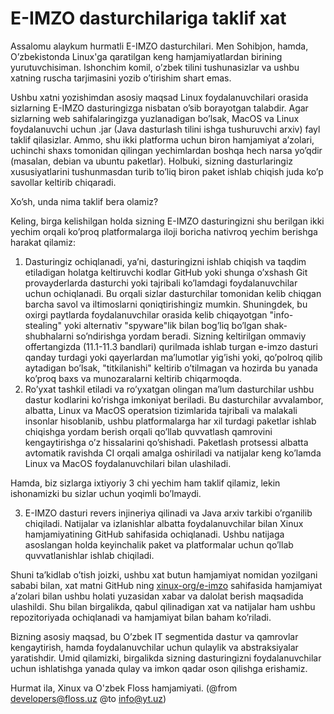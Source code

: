 # E-IMZO dasturchilariga taklif xat

Assalomu alaykum hurmatli E-IMZO dasturchilari. Men Sohibjon, hamda, O’zbekistonda Linux'ga qaratilgan keng hamjamiyatlardan birining yurutuvchisiman. Ishonchim komil, o’zbek tilini tushunasizlar va ushbu xatning ruscha tarjimasini yozib o’tirishim shart emas.

Ushbu xatni yozishimdan asosiy maqsad Linux foydalanuvchilari orasida sizlarning E-IMZO dasturingizga nisbatan o’sib borayotgan talabdir. Agar sizlarning web sahifalaringizga yuzlanadigan bo’lsak, MacOS va Linux foydalanuvchi uchun .jar (Java dasturlash tilini ishga tushuruvchi arxiv) fayl taklif qilasizlar. Ammo, shu ikki platforma uchun biron hamjamiyat a’zolari, uchinchi shaxs tomonidan qilingan yechimlardan boshqa hech narsa yo’qdir (masalan, debian va ubuntu paketlar). Holbuki, sizning dasturlaringiz xususiyatlarini tushunmasdan turib to’liq biron paket ishlab chiqish juda ko’p savollar keltirib chiqaradi.

Xo’sh, unda nima taklif bera olamiz?

Keling, birga kelishilgan holda sizning E-IMZO dasturingizni shu berilgan ikki yechim orqali ko’proq platformalarga iloji boricha nativroq yechim berishga harakat qilamiz:

1. Dasturingiz ochiqlanadi, ya’ni, dasturingizni ishlab chiqish va taqdim etiladigan holatga keltiruvchi kodlar GitHub yoki shunga o’xshash Git provayderlarda dasturchi yoki tajribali ko’lamdagi foydalanuvchilar uchun ochiqlanadi. Bu orqali sizlar dasturchilar tomonidan kelib chiqgan barcha savol va iltimoslarni qoniqtirishingiz mumkin. Shuningdek, bu oxirgi paytlarda foydalanuvchilar orasida kelib chiqayotgan "info-stealing" yoki alternativ "spyware"lik bilan bog’liq bo’lgan shak-shubhalarni so’ndirishga yordam beradi. Sizning keltirilgan ommaviy offertangizda (11.1-11.3 bandlari) qurilmada ishlab turgan e-imzo dasturi qanday turdagi yoki qayerlardan ma’lumotlar yig’ishi yoki, qo’polroq qilib aytadigan bo’lsak, "titkilanishi" keltirib o’tilmagan va hozirda bu yanada ko’proq baxs va munozaralarni keltirib chiqarmoqda.
2. Ro’yxat tashkil etiladi va ro’yxatgan olingan ma’lum dasturchilar ushbu dastur kodlarini ko’rishga imkoniyat beriladi. Bu dasturchilar avvalambor, albatta, Linux va MacOS operatsion tizimlarida tajribali va malakali insonlar hisoblanib, ushbu platformalarga har xil turdagi paketlar ishlab chiqishga yordam berish orqali qo’llab quvvatlash qamrovini kengaytirishga o’z hissalarini qo’shishadi. Paketlash protsessi albatta avtomatik ravishda CI orqali amalga oshiriladi va natijalar keng ko’lamda Linux va MacOS foydalanuvchilari bilan ulashiladi.

Hamda, biz sizlarga ixtiyoriy 3 chi yechim ham taklif qilamiz, lekin ishonamizki bu sizlar uchun yoqimli bo’lmaydi.

3. E-IMZO dasturi revers injineriya qilinadi va Java arxiv tarkibi o’rganilib chiqiladi. Natijalar va izlanishlar albatta foydalanuvchilar bilan Xinux hamjamiyatining GitHub sahifasida ochiqlanadi. Ushbu natijaga asoslangan holda keyinchalik paket va platformalar uchun qo’llab quvvatlanishlar ishlab chiqiladi.

Shuni ta’kidlab o’tish joizki, ushbu xat butun hamjamiyat nomidan yozilgani sababi bilan, xat matni GitHub ning [xinux-org/e-imzo]("https://github.com/xinux-org/e-imzo") sahifasida hamjamiyat a’zolari bilan ushbu holati yuzasidan xabar va dalolat berish maqsadida ulashildi. Shu bilan birgalikda, qabul qilinadigan xat va natijalar ham ushbu repozitoriyada ochiqlanadi va hamjamiyat bilan baham ko’riladi.

Bizning asosiy maqsad, bu O’zbek IT segmentida dastur va qamrovlar kengaytirish, hamda foydalanuvchilar uchun qulaylik va abstraksiyalar yaratishdir. Umid qilamizki, birgalikda sizning dasturingizni foydalanuvchilar uchun ishlatishga yanada qulay va imkon qadar oson qilishga erishamiz.

Hurmat ila, Xinux va O'zbek Floss hamjamiyati.
(@from developers@floss.uz @to info@yt.uz)
